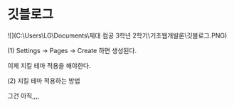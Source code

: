 # 깃블로그

![](C:\Users\LG\Documents\제대 컴공 3학년 2학기\기초웹개발론\깃블로그.PNG)

(1) Settings -> Pages -> Create 하면 생성된다.



이제 지킬 테마 적용을 해야한다.



(2) 지킬 테마 적용하는 방법



그건 아직,,,,